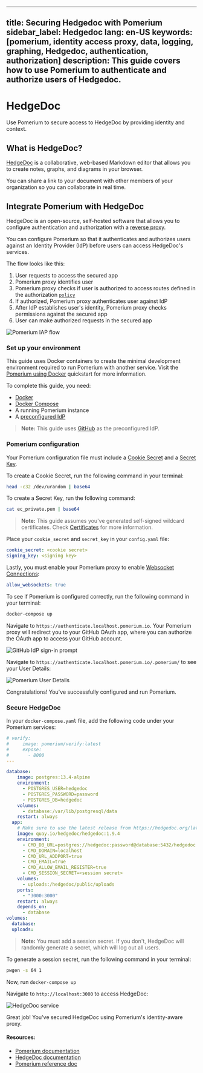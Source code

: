 
---
title: Securing Hedgedoc with Pomerium
sidebar_label: Hedgedoc
lang: en-US
keywords: [pomerium, identity access proxy, data, logging, graphing, Hedgedoc, authentication, authorization]
description: This guide covers how to use Pomerium to authenticate and authorize users of Hedgedoc.
---

# HedgeDoc

Use Pomerium to secure access to HedgeDoc by providing identity and context. 

 ## What is HedgeDoc?

[HedgeDoc](https://hedgedoc.org/) is a collaborative, web-based Markdown editor that allows you to create notes, graphs, and diagrams in your browser. 

You can share a link to your document with other members of your organization so you can collaborate in real time.

## Integrate Pomerium with HedgeDoc
 
 HedgeDoc is an open-source, self-hosted software that allows you to configure authentication and authorization with a [reverse proxy](https://docs.hedgedoc.org/guides/reverse-proxy/). 
 
 You can configure Pomerium so that it authenticates and authorizes users against an Identity Provider (IdP) before users can access HedgeDoc's services.

The flow looks like this: 

1. User requests to access the secured app
2. Pomerium proxy identifies user
3. Pomerium proxy checks if user is authorized to access routes defined in the authorization [`policy`](https://www.pomerium.com/docs/reference/routes/policy)
4. If authorized, Pomerium proxy authenticates user against IdP
5. After IdP establishes user's identity, Pomerium proxy checks permissions against the secured app
6. User can make authorized requests in the secured app

![Pomerium IAP flow](img/pom-auth-flow.png)

### Set up your environment
This guide uses Docker containers to create the minimal development environment required to run Pomerium with another service. Visit the [Pomerium using Docker](https://www.pomerium.com/docs/install/quickstart) quickstart for more information.

To complete this guide, you need: 
- [Docker](https://www.docker.com/)
- [Docker Compose](https://docs.docker.com/compose/install/)
- A running Pomerium instance
- A [preconfigured IdP](https://www.pomerium.com/docs/identity-providers)

> **Note:** This guide uses [GitHub](https://www.pomerium.com/docs/identity-providers/github) as the preconfigured IdP.

### Pomerium configuration

Your Pomerium configuration file must include a [Cookie Secret](https://www.pomerium.com/docs/reference/cookie-secret) and a [Secret Key](https://www.pomerium.com/docs/reference/signing-key). 

To create a Cookie Secret, run the following command in your terminal: 
```bash
head -c32 /dev/urandom | base64
```

To create a Secret Key, run the following command: 
```bash
cat ec_private.pem | base64
```

>**Note:** This guide assumes you've generated self-signed wildcard certificates. Check [Certificates](https://www.pomerium.com/docs/topics/certificates#self-signed-wildcard-certificate) for more information.

Place your `cookie_secret` and `secret_key` in your `config.yaml` file: 

```yaml
cookie_secret: <cookie secret>
signing_key: <signing key>
```

Lastly, you must enable your Pomerium proxy to enable [Websocket Connections](https://www.pomerium.com/docs/reference/routes/websocket-connections):

```yaml
allow_websockets: true
```

To see if Pomerium is configured correctly, run the following command in your terminal: 

```bash
docker-compose up
```

Navigate to `https://authenticate.localhost.pomerium.io`. Your Pomerium proxy will redirect you to your GitHub OAuth app, where you can authorize the OAuth app to access your GitHub account.

![GitHub IdP sign-in prompt](img/sign-in-gh.png)

Navigate to `https://authenticate.localhost.pomerium.io/.pomerium/` to see your User Details:

![Pomerium User Details](img/user-details.png)

Congratulations! You've successfully configured and run Pomerium.

### Secure HedgeDoc

In your `docker-compose.yaml` file, add the following code under your Pomerium services: 

```yaml
# verify:
#     image: pomerium/verify:latest
#     expose:
#       - 8000
---

database:
    image: postgres:13.4-alpine
    environment:
      - POSTGRES_USER=hedgedoc
      - POSTGRES_PASSWORD=password
      - POSTGRES_DB=hedgedoc
    volumes:
      - database:/var/lib/postgresql/data
    restart: always
  app:
    # Make sure to use the latest release from https://hedgedoc.org/latest-release
    image: quay.io/hedgedoc/hedgedoc:1.9.4
    environment:
      - CMD_DB_URL=postgres://hedgedoc:password@database:5432/hedgedoc
      - CMD_DOMAIN=localhost
      - CMD_URL_ADDPORT=true
      - CMD_EMAIL=true
      - CMD_ALLOW_EMAIL_REGISTER=true
      - CMD_SESSION_SECRET=<session secret>
    volumes:
      - uploads:/hedgedoc/public/uploads
    ports:
      - "3000:3000"
    restart: always
    depends_on:
      - database
volumes:
  database:
  uploads:
```
>**Note:** You must add a session secret. If you don't, HedgeDoc will randomly generate a secret, which will log out all users. 

To generate a session secret, run the following command in your terminal: 

```bash
pwgen -s 64 1
```

Now, run `docker-compose up`

Navigate to `http://localhost:3000` to access HedgeDoc:

![HedgeDoc service](../img/hedgedoc.png)

Great job! You've secured HedgeDoc using Pomerium's identity-aware proxy. 

#### Resources:
- [Pomerium documentation](https://www.pomerium.com/docs)
- [HedgeDoc documentation](https://docs.hedgedoc.org/)
- [Pomerium reference doc](https://www.pomerium.com/docs/reference)